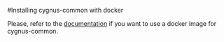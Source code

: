 #Installing cygnus-common with docker

Please, refer to the [documentation](../../../doc/cygnus-common/installation_and_administration_guide/install_with_docker.md) if you want to use a docker image for cygnus-common.
